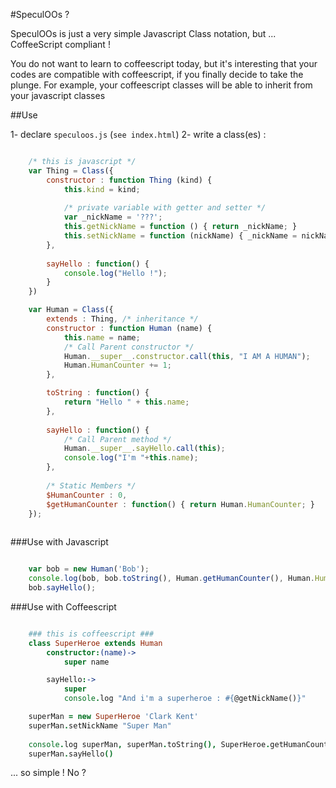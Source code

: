 #SpeculOOs ?

SpeculOOs is just a very simple Javascript Class notation, but ... CoffeeScript compliant ! 

You do not want to learn to coffeescript today, but it's interesting that your codes are compatible with coffeescript, if you finally decide to take the plunge. For example, your coffeescript classes will be able to inherit from your javascript classes

##Use

1- declare `speculoos.js` (`see index.html`)
2- write a class(es) : 

```javascript

	/* this is javascript */
	var Thing = Class({
		constructor : function Thing (kind) {
			this.kind = kind;
			
			/* private variable with getter and setter */
			var _nickName = '???';
			this.getNickName = function () { return _nickName; }
			this.setNickName = function (nickName) { _nickName = nickName; }
		},
	
		sayHello : function() {
			console.log("Hello !");
		}
	})

	var Human = Class({
		extends : Thing, /* inheritance */
		constructor : function Human (name) {
			this.name = name;
			/* Call Parent constructor */
			Human.__super__.constructor.call(this, "I AM A HUMAN");
			Human.HumanCounter += 1;
		},

		toString : function() {
			return "Hello " + this.name;
		},
	
		sayHello : function() {
			/* Call Parent method */
			Human.__super__.sayHello.call(this);
			console.log("I'm "+this.name);
		},
	
		/* Static Members */
		$HumanCounter : 0,
		$getHumanCounter : function() { return Human.HumanCounter; }
	});
	
```
###Use with Javascript

```javascript

	var bob = new Human('Bob');
	console.log(bob, bob.toString(), Human.getHumanCounter(), Human.HumanCounter);
	bob.sayHello();

```
###Use with Coffeescript

```coffeescript

	### this is coffeescript ###
	class SuperHeroe extends Human
		constructor:(name)->
			super name

		sayHello:->
			super
			console.log "And i'm a superheroe : #{@getNickName()}"

	superMan = new SuperHeroe 'Clark Kent'
	superMan.setNickName "Super Man"
	
	console.log superMan, superMan.toString(), SuperHeroe.getHumanCounter(), Human.HumanCounter
	superMan.sayHello()

```

... so simple ! No ?